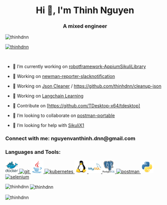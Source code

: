<h1 align="center">Hi 👋, I'm Thinh Nguyen</h1>
<h3 align="center">A mixed engineer</h3>

<p align="left"> <img src="https://komarev.com/ghpvc/?username=thinhdnn&label=Profile%20views&color=0e75b6&style=flat" alt="thinhdnn" /> </p>

<p align="left"> <a href="https://github.com/ryo-ma/github-profile-trophy"><img src="https://github-profile-trophy.vercel.app/?username=thinhdnn" alt="thinhdnn" /></a> </p>

<p align="left"> <a href="https://twitter.com/" target="blank"><img src="https://img.shields.io/twitter/follow/?logo=twitter&style=for-the-badge" alt="" /></a> </p>

- 🔭 I’m currently working on [robotframework-AppiumSikuliLibrary](https://pypi.org/project/robotframework-AppiumSikuliLibrary/)
- 🔭 Working on [newman-reporter-slacknotification](https://www.npmjs.com/package/newman-reporter-slacknotification)
- 🔭 Working on [Json Cleaner](https://cleanup-json.vercel.app) / https://github.com/thinhdnn/cleanup-json
- 🔭 Working on [Langchain Learning](https://github.com/thinhdnn/learning-langchain)
- 👯 Contribute on [https://github.com/TDesktop-x64/tdesktop]
- 👯 I’m looking to collaborate on [postman-portable](https://github.com/portapps/postman-portable)

- 🤝 I’m looking for help with [SikuliX1](https://github.com/RaiMan/SikuliX1)

<h3 align="left">Connect with me: nguyenvanthinh.dnn@gmail.com</h3>
<p align="left">
</p>

<h3 align="left">Languages and Tools:</h3>
<p align="left"> <a href="https://www.docker.com/" target="_blank" rel="noreferrer"> <img src="https://raw.githubusercontent.com/devicons/devicon/master/icons/docker/docker-original-wordmark.svg" alt="docker" width="40" height="40"/> </a> <a href="https://git-scm.com/" target="_blank" rel="noreferrer"> <img src="https://www.vectorlogo.zone/logos/git-scm/git-scm-icon.svg" alt="git" width="40" height="40"/> </a> <a href="https://www.java.com" target="_blank" rel="noreferrer"> <img src="https://raw.githubusercontent.com/devicons/devicon/master/icons/java/java-original.svg" alt="java" width="40" height="40"/> </a> <a href="https://kubernetes.io" target="_blank" rel="noreferrer"> <img src="https://www.vectorlogo.zone/logos/kubernetes/kubernetes-icon.svg" alt="kubernetes" width="40" height="40"/> </a> <a href="https://www.linux.org/" target="_blank" rel="noreferrer"> <img src="https://raw.githubusercontent.com/devicons/devicon/master/icons/linux/linux-original.svg" alt="linux" width="40" height="40"/> </a> <a href="https://www.mysql.com/" target="_blank" rel="noreferrer"> <img src="https://raw.githubusercontent.com/devicons/devicon/master/icons/mysql/mysql-original-wordmark.svg" alt="mysql" width="40" height="40"/> </a> <a href="https://www.postgresql.org" target="_blank" rel="noreferrer"> <img src="https://raw.githubusercontent.com/devicons/devicon/master/icons/postgresql/postgresql-original-wordmark.svg" alt="postgresql" width="40" height="40"/> </a> <a href="https://postman.com" target="_blank" rel="noreferrer"> <img src="https://www.vectorlogo.zone/logos/getpostman/getpostman-icon.svg" alt="postman" width="40" height="40"/> </a> <a href="https://www.python.org" target="_blank" rel="noreferrer"> <img src="https://raw.githubusercontent.com/devicons/devicon/master/icons/python/python-original.svg" alt="python" width="40" height="40"/> </a> <a href="https://www.selenium.dev" target="_blank" rel="noreferrer"> <img src="https://raw.githubusercontent.com/detain/svg-logos/780f25886640cef088af994181646db2f6b1a3f8/svg/selenium-logo.svg" alt="selenium" width="40" height="40"/> </a> </p>

<p><img align="left" src="https://github-readme-stats.vercel.app/api/top-langs?username=thinhdnn&show_icons=true&locale=en&layout=compact" alt="thinhdnn" /></p>

<p>&nbsp;<img align="center" src="https://github-readme-stats.vercel.app/api?username=thinhdnn&show_icons=true&locale=en" alt="thinhdnn" /></p>

<p><img align="center" src="https://github-readme-streak-stats.herokuapp.com/?user=thinhdnn&" alt="thinhdnn" /></p>
